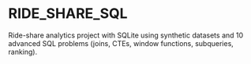 # RIDE_SHARE_SQL
Ride-share analytics project with SQLite using synthetic datasets and 10 advanced SQL problems (joins, CTEs, window functions, subqueries, ranking).

